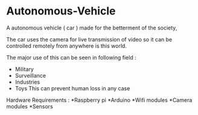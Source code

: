 # Autonomous-Vehicle

A autonomous vehicle ( car ) made for the betterment of the society,

The car uses the camera for live transmission of video so it can be controlled remotely from anywhere is this world. 

The major use of this can be seen in following field :
  * Military 
  * Surveillance 
  * Industries 
  * Toys 
This can prevent human loss in any case 

Hardware Requirements : 
  *Raspberry pi 
  *Arduino 
  *Wifi modules 
  *Camera modules 
  *Sensors
